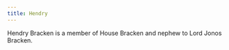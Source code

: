 ```yaml
---
title: Hendry
---
```


Hendry Bracken is a member of House Bracken and nephew to Lord Jonos Bracken.


